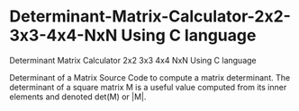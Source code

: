 # Determinant-Matrix-Calculator-2x2-3x3-4x4-NxN Using C language
Determinant Matrix Calculator 2x2 3x3 4x4 NxN Using C language


Determinant of a Matrix
Source Code to compute a matrix determinant. The determinant of a square matrix M is a useful value computed from its inner elements and denoted det(M) or |M|.
